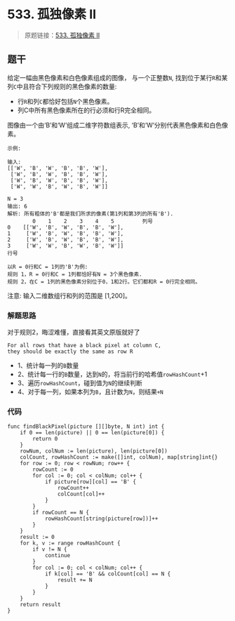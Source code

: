 # 533. 孤独像素 II
> 原题链接：[533. 孤独像素 II](https://leetcode-cn.com/problems/lonely-pixel-ii/)
## 题干
给定一幅由黑色像素和白色像素组成的图像， 与一个正整数``N``, 找到位于某行``R``和某列``C``中且符合下列规则的黑色像素的数量:

+ 行``R``和列``C``都恰好包括``N``个黑色像素。
+ 列C中所有黑色像素所在的行必须和行R完全相同。

图像由一个由‘B’和‘W’组成二维字符数组表示, ‘B’和‘W’分别代表黑色像素和白色像素。
```
示例:

输入:                                            
[['W', 'B', 'W', 'B', 'B', 'W'],    
 ['W', 'B', 'W', 'B', 'B', 'W'],    
 ['W', 'B', 'W', 'B', 'B', 'W'],    
 ['W', 'W', 'B', 'W', 'B', 'W']] 

N = 3
输出: 6
解析: 所有粗体的'B'都是我们所求的像素(第1列和第3列的所有'B').
        0    1    2    3    4    5         列号                                          
0    [['W', 'B', 'W', 'B', 'B', 'W'],    
1     ['W', 'B', 'W', 'B', 'B', 'W'],    
2     ['W', 'B', 'W', 'B', 'B', 'W'],    
3     ['W', 'W', 'B', 'W', 'B', 'W']]    
行号

以R = 0行和C = 1列的'B'为例:
规则 1，R = 0行和C = 1列都恰好有N = 3个黑色像素. 
规则 2，在C = 1列的黑色像素分别位于0，1和2行。它们都和R = 0行完全相同。
```
注意:
输入二维数组行和列的范围是 [1,200]。

### 解题思路
对于规则2，晦涩难懂，直接看其英文原版就好了
```
For all rows that have a black pixel at column C, 
they should be exactly the same as row R
```
+ 1、统计每一列的``B``数量
+ 2、统计每一行的``B``数量，达到``N``的，将当前行的哈希值``rowHashCount``+1
+ 3、遍历``rowHashCount``，碰到值为``N``的继续判断
+ 4、对于每一列，如果本列为``B``，且计数为``N``，则结果``+N``
### 代码
```golang
func findBlackPixel(picture [][]byte, N int) int {
	if 0 == len(picture) || 0 == len(picture[0]) {
		return 0
	}
	rowNum, colNum := len(picture), len(picture[0])
	colCount, rowHashCount := make([]int, colNum), map[string]int{}
	for row := 0; row < rowNum; row++ {
		rowCount := 0
		for col := 0; col < colNum; col++ {
			if picture[row][col] == 'B' {
				rowCount++
				colCount[col]++
			}
		}
		if rowCount == N {
			rowHashCount[string(picture[row])]++
		}
	}
	result := 0
	for k, v := range rowHashCount {
		if v != N {
			continue
		}
		for col := 0; col < colNum; col++ {
			if k[col] == 'B' && colCount[col] == N {
				result += N
			}
		}
	}
	return result
}
```

